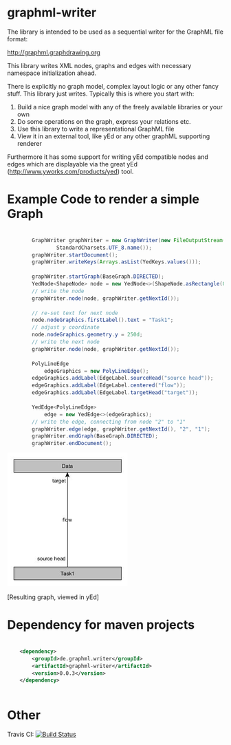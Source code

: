 graphml-writer
==============

The library is intended to be used as a sequential writer for the GraphML file format:

http://graphml.graphdrawing.org

This library writes XML nodes, graphs and edges with necessary namespace initialization ahead.
 
There is explicitly no graph model, complex layout logic or any other fancy stuff. This library just writes.
Typically this is where you start with: 

1. Build a nice graph model with any of the freely available libraries or your own
2. Do some operations on the graph, express your relations etc.
3. Use this library to write a representational GraphML file
4. View it in an external tool, like yEd or any other graphML supporting renderer

Furthermore it has some support for writing yEd compatible nodes and edges which are displayable via the great yEd (http://www.yworks.com/products/yed) tool.
 
Example Code to render a simple Graph
=====================================

```java

		GraphWriter graphWriter = new GraphWriter(new FileOutputStream("target/simple.graphml"),
				StandardCharsets.UTF_8.name());
		graphWriter.startDocument();
		graphWriter.writeKeys(Arrays.asList(YedKeys.values()));

		graphWriter.startGraph(BaseGraph.DIRECTED);
		YedNode<ShapeNode> node = new YedNode<>(ShapeNode.asRectangle(0d, 0d, 250d, 30d, "Data"));
		// write the node
		graphWriter.node(node, graphWriter.getNextId());
		
		// re-set text for next node
		node.nodeGraphics.firstLabel().text = "Task1";
		// adjust y coordinate
		node.nodeGraphics.geometry.y = 250d;
		// write the next node
		graphWriter.node(node, graphWriter.getNextId());
		
		PolyLineEdge
			edgeGraphics = new PolyLineEdge();
		edgeGraphics.addLabel(EdgeLabel.sourceHead("source head"));
		edgeGraphics.addLabel(EdgeLabel.centered("flow"));
		edgeGraphics.addLabel(EdgeLabel.targetHead("target"));
		
		YedEdge<PolyLineEdge>
			edge = new YedEdge<>(edgeGraphics);
		// write the edge, connecting from node "2" to "1"
		graphWriter.edge(edge, graphWriter.getNextId(), "2", "1");
		graphWriter.endGraph(BaseGraph.DIRECTED);
		graphWriter.endDocument();
```

![](https://github.com/bzim/graphml-writer/blob/develop/doc/images/simple.jpg)

[Resulting graph, viewed in yEd]

Dependency for maven projects
============================================

```xml

	<dependency>
		<groupId>de.graphml.writer</groupId>
		<artifactId>graphml-writer</artifactId>
		<version>0.0.3</version>
	</dependency>
		
```

Other
=====
Travis CI: [![Build Status](https://travis-ci.org/bzim/graphml-writer.svg?branch=develop)](https://travis-ci.org/bzim/graphml-writer)
